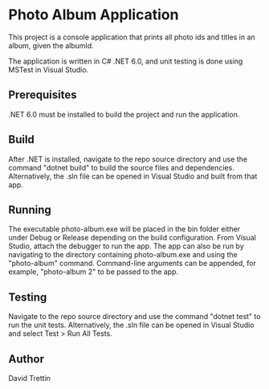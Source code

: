 # Photo Album Application

This project is a console application that prints all photo ids and titles in an album, given the albumId.

The application is written in C# .NET 6.0, and unit testing is done using MSTest in Visual Studio.

## Prerequisites

.NET 6.0 must be installed to build the project and run the application.

## Build

After .NET is installed, navigate to the repo source directory and use the command "dotnet build" to build the source files and dependencies.
Alternatively, the .sln file can be opened in Visual Studio and built from that app.

## Running

The executable photo-album.exe will be placed in the bin folder either under Debug or Release depending on the build configuration. From Visual Studio, attach the debugger to run the app. The app can also be run by navigating to the directory containing photo-album.exe and using the "photo-album" command. Command-line arguments can be appended, for example, "photo-album 2" to be passed to the app.

## Testing

Navigate to the repo source directory and use the command "dotnet test" to run the unit tests.
Alternatively, the .sln file can be opened in Visual Studio and select Test > Run All Tests.

## Author
David Trettin
